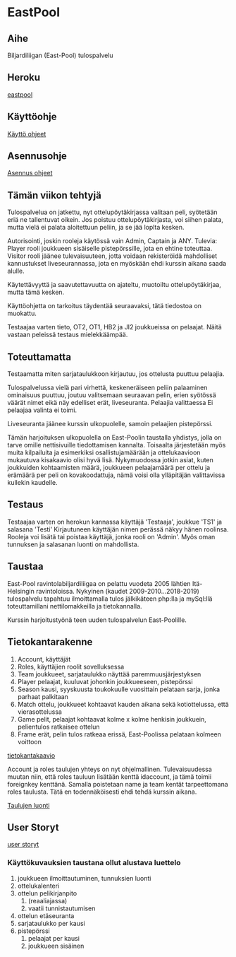 # EastPool

## Aihe

Biljardiliigan (East-Pool) tulospalvelu

## Heroku

[eastpool](https://eastpool.herokuapp.com)


## Käyttöohje

[Käyttö ohjeet](documents/kayttoohje.md)

## Asennusohje

[Asennus ohjeet](documents/asennusohje.md)

## Tämän viikon tehtyjä

Tulospalvelua on jatkettu, nyt ottelupöytäkirjassa valitaan peli, syötetään eriä ne tallentuvat oikein. Jos poistuu
ottelupöytäkirjasta, voi siihen palata, mutta vielä ei palata aloitettuun peliin, ja se jää loplta kesken.

Autorisointi, joskin rooleja käytössä vain Admin, Captain ja ANY. Tulevia: Player rooli 
joukkueen sisäiselle pistepörssille, jota en ehtine toteuttaa. Visitor rooli jäänee tulevaisuuteen, jotta voidaan 
rekisteröidä mahdolliset kannustukset liveseurannassa, jota en myöskään ehdi kurssin aikana saada alulle.

Käytettävyyttä ja saavutettavuutta on ajateltu, muotoiltu ottelupöytäkirjaa, mutta tämä kesken.

Käyttöohjetta on tarkoitus täydentää seuraavaksi, tätä tiedostoa on muokattu.

Testaajaa varten tieto, OT2, OT1, HB2 ja JI2 joukkueissa on pelaajat. Näitä vastaan peleissä testaus mielekkäämpää. 

## Toteuttamatta

Testaamatta miten sarjataulukkoon kirjautuu, jos ottelusta puuttuu pelaajia.

Tulospalvelussa vielä pari virhettä, keskeneräiseen peliin palaaminen ominaisuus puuttuu, joutuu valitsemaan seuraavan pelin, erien syötössä väärät nimet eikä näy edelliset
erät, liveseuranta. Pelaajia valittaessa Ei pelaajaa valinta ei toimi.

Liveseuranta jäänee kurssin ulkopuolelle, samoin pelaajien pistepörssi.

Tämän harjoituksen ulkopuolella on East-Poolin taustalla yhdistys, jolla on tarve omille nettisivuille
tiedottamisen kannalta. Toisaalta järjestetään myös muita kilpailuita ja esimerkiksi osallistujamäärään ja ottelukaavioon mukautuva
kisakaavio olisi hyvä lisä. Nykymuodossa jotkin asiat, kuten joukkuiden kohtaamisten määrä, joukkueen pelaajamäärä per ottelu ja 
erämäärä per peli on kovakoodattuja, nämä voisi olla ylläpitäjän valittavissa kullekin kaudelle.

## Testaus

Testaajaa varten on herokun kannassa käyttäjä 'Testaaja', joukkue 'TS1' ja salasana 'Testi' 
Kirjautuneen käyttäjän nimen perässä näkyy hänen roolinsa. Rooleja voi lisätä tai poistaa käyttäjä, jonka rooli on 'Admin'. Myös oman tunnuksen ja salasanan luonti on mahdollista.


## Taustaa 

East-Pool ravintolabiljardiliigaa on pelattu vuodeta 2005 lähtien Itä-Helsingin ravintoloissa. Nykyinen (kaudet 2009-2010…2018-2019) tulospalvelu tapahtuu ilmoittamalla tulos jälkikäteen php:lla ja mySql:llä
 toteuttamillani nettilomakkeilla ja tietokannalla.

Kurssin harjoitustyönä teen uuden tulospalvelun East-Poolille.

## Tietokantarakenne

1. Account, käyttäjät
1. Roles, käyttäjien roolit sovelluksessa
1. Team joukkueet, sarjataulukko näyttää paremmuusjärjestyksen
1. Player pelaajat, kuuluvat johonkin joukkueeseen, pistepörssi
1. Season kausi, syyskuusta toukokuulle vuosittain pelataan sarja, jonka parhaat palkitaan
1. Match ottelu, joukkueet kohtaavat kauden aikana sekä kotiottelussa, että vierasottelussa
1. Game pelit, pelaajat kohtaavat kolme x kolme henkisin joukkuein, pelientulos ratkaisee ottelun
1. Frame erät, pelin tulos ratkeaa erissä, East-Poolissa pelataan kolmeen voittoon

[tietokantakaavio](documents/EastPoolTK.pdf)

Account ja roles taulujen yhteys on nyt ohjelmallinen. Tulevaisuudessa muutan niin, että roles tauluun lisätään kenttä idaccount,
ja tämä toimii foreignkey kenttänä. Samalla poistetaan name ja team kentät tarpeettomana roles taulusta. Tätä en todennäköisesti
 ehdi tehdä kurssin aikana.

[Taulujen luonti](documents/createtables.md)

## User Storyt

[user storyt](documents/userstory.md)

### Käyttökuvauksien taustana ollut alustava luettelo 

1. joukkueen ilmoittautuminen, tunnuksien luonti
1. ottelukalenteri
1. ottelun pelikirjanpito
   1. (reaaliajassa)
   1. vaatii tunnistautumisen
1. ottelun etäseuranta
1. sarjataulukko per kausi
1. pistepörssi
   1. pelaajat per kausi
   1. joukkueen sisäinen

 
